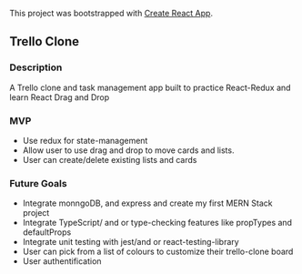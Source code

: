 This project was bootstrapped with [Create React App](https://github.com/facebook/create-react-app).

## Trello Clone

### Description
A Trello clone and task management app built to practice React-Redux and learn React Drag and Drop

### MVP
- Use redux for state-management
- Allow user to use drag and drop to move cards and lists.
- User can create/delete existing lists and cards

### Future Goals
- Integrate monngoDB, and express and create my first MERN Stack project
- Integrate TypeScript/ and or type-checking features like propTypes and defaultProps
- Integrate unit testing with jest/and or react-testing-library
- User can pick from a list of colours to customize their trello-clone board
- User authentification
